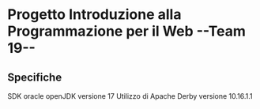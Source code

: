 # Progetto Introduzione alla Programmazione per il Web --Team 19--

## Specifiche
SDK oracle openJDK versione 17
Utilizzo di Apache Derby versione 10.16.1.1
